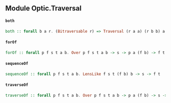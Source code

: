 ## Module Optic.Traversal

#### `both`

``` purescript
both :: forall b a r. (Bitraversable r) => Traversal (r a a) (r b b) a b
```

#### `forOf`

``` purescript
forOf :: forall p f s t a b. Over p f s t a b -> s -> p a (f b) -> f t
```

#### `sequenceOf`

``` purescript
sequenceOf :: forall p f s t a b. LensLike f s t (f b) b -> s -> f t
```

#### `traverseOf`

``` purescript
traverseOf :: forall p f s t a b. Over p f s t a b -> p a (f b) -> s -> f t
```



